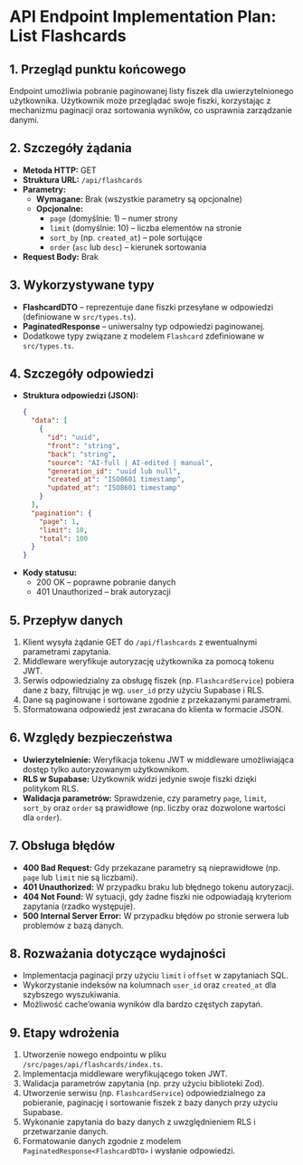 # API Endpoint Implementation Plan: List Flashcards

## 1. Przegląd punktu końcowego

Endpoint umożliwia pobranie paginowanej listy fiszek dla uwierzytelnionego użytkownika. Użytkownik może przeglądać swoje fiszki, korzystając z mechanizmu paginacji oraz sortowania wyników, co usprawnia zarządzanie danymi.

## 2. Szczegóły żądania

- **Metoda HTTP:** GET
- **Struktura URL:** `/api/flashcards`
- **Parametry:**
  - **Wymagane:** Brak (wszystkie parametry są opcjonalne)
  - **Opcjonalne:**
    - `page` (domyślnie: 1) – numer strony
    - `limit` (domyślnie: 10) – liczba elementów na stronie
    - `sort_by` (np. `created_at`) – pole sortujące
    - `order` (`asc` lub `desc`) – kierunek sortowania
- **Request Body:** Brak

## 3. Wykorzystywane typy

- **FlashcardDTO** – reprezentuje dane fiszki przesyłane w odpowiedzi (definiowane w `src/types.ts`).
- **PaginatedResponse<T>** – uniwersalny typ odpowiedzi paginowanej.
- Dodatkowe typy związane z modelem `Flashcard` zdefiniowane w `src/types.ts`.

## 4. Szczegóły odpowiedzi

- **Struktura odpowiedzi (JSON):**
  ```json
  {
    "data": [
      {
        "id": "uuid",
        "front": "string",
        "back": "string",
        "source": "AI-full | AI-edited | manual",
        "generation_id": "uuid lub null",
        "created_at": "ISO8601 timestamp",
        "updated_at": "ISO8601 timestamp"
      }
    ],
    "pagination": {
      "page": 1,
      "limit": 10,
      "total": 100
    }
  }
  ```
- **Kody statusu:**
  - 200 OK – poprawne pobranie danych
  - 401 Unauthorized – brak autoryzacji

## 5. Przepływ danych

1. Klient wysyła żądanie GET do `/api/flashcards` z ewentualnymi parametrami zapytania.
2. Middleware weryfikuje autoryzację użytkownika za pomocą tokenu JWT.
3. Serwis odpowiedzialny za obsługę fiszek (np. `FlashcardService`) pobiera dane z bazy, filtrując je wg. `user_id` przy użyciu Supabase i RLS.
4. Dane są paginowane i sortowane zgodnie z przekazanymi parametrami.
5. Sformatowana odpowiedź jest zwracana do klienta w formacie JSON.

## 6. Względy bezpieczeństwa

- **Uwierzytelnienie:** Weryfikacja tokenu JWT w middleware umożliwiająca dostęp tylko autoryzowanym użytkownikom.
- **RLS w Supabase:** Użytkownik widzi jedynie swoje fiszki dzięki politykom RLS.
- **Walidacja parametrów:** Sprawdzenie, czy parametry `page`, `limit`, `sort_by` oraz `order` są prawidłowe (np. liczby oraz dozwolone wartości dla `order`).

## 7. Obsługa błędów

- **400 Bad Request:** Gdy przekazane parametry są nieprawidłowe (np. `page` lub `limit` nie są liczbami).
- **401 Unauthorized:** W przypadku braku lub błędnego tokenu autoryzacji.
- **404 Not Found:** W sytuacji, gdy żadne fiszki nie odpowiadają kryteriom zapytania (rzadko występuje).
- **500 Internal Server Error:** W przypadku błędów po stronie serwera lub problemów z bazą danych.

## 8. Rozważania dotyczące wydajności

- Implementacja paginacji przy użyciu `limit` i `offset` w zapytaniach SQL.
- Wykorzystanie indeksów na kolumnach `user_id` oraz `created_at` dla szybszego wyszukiwania.
- Możliwość cache’owania wyników dla bardzo częstych zapytań.

## 9. Etapy wdrożenia

1. Utworzenie nowego endpointu w pliku `/src/pages/api/flashcards/index.ts`.
2. Implementacja middleware weryfikującego token JWT.
3. Walidacja parametrów zapytania (np. przy użyciu biblioteki Zod).
4. Utworzenie serwisu (np. `FlashcardService`) odpowiedzialnego za pobieranie, paginację i sortowanie fiszek z bazy danych przy użyciu Supabase.
5. Wykonanie zapytania do bazy danych z uwzględnieniem RLS i przetwarzanie danych.
6. Formatowanie danych zgodnie z modelem `PaginatedResponse<FlashcardDTO>` i wysłanie odpowiedzi.
